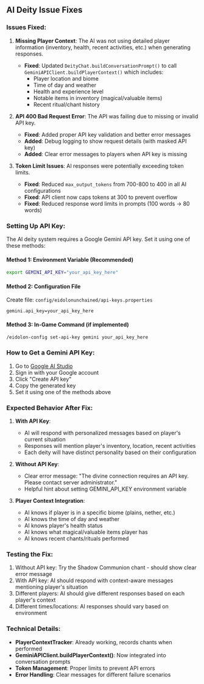## AI Deity Issue Fixes

### Issues Fixed:

1. **Missing Player Context**: The AI was not using detailed player information (inventory, health, recent activities, etc.) when generating responses.
   - **Fixed**: Updated `DeityChat.buildConversationPrompt()` to call `GeminiAPIClient.buildPlayerContext()` which includes:
     - Player location and biome
     - Time of day and weather
     - Health and experience level
     - Notable items in inventory (magical/valuable items)
     - Recent ritual/chant history

2. **API 400 Bad Request Error**: The API was failing due to missing or invalid API key.
   - **Fixed**: Added proper API key validation and better error messages
   - **Added**: Debug logging to show request details (with masked API key)
   - **Added**: Clear error messages to players when API key is missing

3. **Token Limit Issues**: AI responses were potentially exceeding token limits.
   - **Fixed**: Reduced `max_output_tokens` from 700-800 to 400 in all AI configurations
   - **Fixed**: API client now caps tokens at 300 to prevent overflow
   - **Fixed**: Reduced response word limits in prompts (100 words → 80 words)

### Setting Up API Key:

The AI deity system requires a Google Gemini API key. Set it using one of these methods:

#### Method 1: Environment Variable (Recommended)
```bash
export GEMINI_API_KEY="your_api_key_here"
```

#### Method 2: Configuration File
Create file: `config/eidolonunchained/api-keys.properties`
```
gemini.api_key=your_api_key_here
```

#### Method 3: In-Game Command (if implemented)
```
/eidolon-config set-api-key gemini your_api_key_here
```

### How to Get a Gemini API Key:

1. Go to [Google AI Studio](https://aistudio.google.com/app/apikey)
2. Sign in with your Google account
3. Click "Create API key"
4. Copy the generated key
5. Set it using one of the methods above

### Expected Behavior After Fix:

1. **With API Key**: 
   - AI will respond with personalized messages based on player's current situation
   - Responses will mention player's inventory, location, recent activities
   - Each deity will have distinct personality based on their configuration

2. **Without API Key**:
   - Clear error message: "The divine connection requires an API key. Please contact server administrator."
   - Helpful hint about setting GEMINI_API_KEY environment variable

3. **Player Context Integration**:
   - AI knows if player is in a specific biome (plains, nether, etc.)
   - AI knows the time of day and weather
   - AI knows player's health status
   - AI knows what magical/valuable items player has
   - AI knows recent chants/rituals performed

### Testing the Fix:

1. Without API key: Try the Shadow Communion chant - should show clear error message
2. With API key: AI should respond with context-aware messages mentioning player's situation
3. Different players: AI should give different responses based on each player's context
4. Different times/locations: AI responses should vary based on environment

### Technical Details:

- **PlayerContextTracker**: Already working, records chants when performed
- **GeminiAPIClient.buildPlayerContext()**: Now integrated into conversation prompts
- **Token Management**: Proper limits to prevent API errors
- **Error Handling**: Clear messages for different failure scenarios
